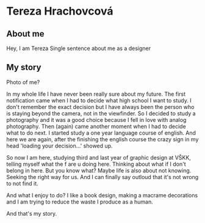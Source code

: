# Tereza Hrachovcová
## About me 
Hey, I am Tereza
Single sentence about me as a designer
## My story
Photo of me?

In my whole life I have never been really sure about my future. The first notification came when I had to decide what high school I want to study. I don't remember the exact decision but 
I have always been the person who is staying beyond the camera, not in the viewfinder. So I decided to study a photography and it was a good choice because I fell in love with analog photography.
Then (again) came another moment when I had to decide what to do next. I started study a one year language course of english.
And here we are again, after the finishing the english course the crazy sign in my head 'loading your decision...' showed up.

So now I am here, studying third and last year of graphic design at VŠKK, telling myself what the f are u doing here. Thinking about what if I don't belong in here.
But you know what? Maybe life is also about not knowing. Seeking the right way for us. And I can finally say outloud that it's not wrong to not find it. 

And what I enjoy to do? I like a book design, making a macrame decorations and I am trying to reduce the waste I produce as a human.

And that's my story.

